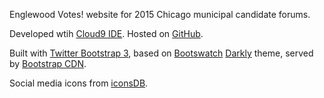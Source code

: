 Englewood Votes! website for 2015 Chicago municipal candidate forums.

Developed wtih [Cloud9 IDE](https://c9.io/). Hosted on [GitHub](https://github.com/).

Built with [Twitter Bootstrap 3](http://getbootstrap.com/), based on [Bootswatch](http://bootswatch.com/) [Darkly](http://bootswatch.com/darkly/) theme, served by [Bootstrap CDN](http://www.bootstrapcdn.com/). 

Social media icons from [iconsDB](http://www.iconsdb.com/).